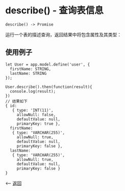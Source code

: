 # describe() - 查询表信息

````
describe() -> Promise
````

运行一个表的描述查询，返回结果中将包含属性及其类型：

## 使用例子

````
let User = app.model.define('user', {
  firstName: STRING,
  lastName: STRING
});

User.describe().then(function(result){
  console.log(result);
})
// 结果如下
{ id: 
   { type: 'INT(11)',
     allowNull: false,
     defaultValue: null,
     primaryKey: true },
  firstName: 
   { type: 'VARCHAR(255)',
     allowNull: true,
     defaultValue: null,
     primaryKey: false },
  lastName: 
   { type: 'VARCHAR(255)',
     allowNull: true,
     defaultValue: null,
     primaryKey: false }
}
````

                                             

<-- [返回](../catalogue.md)